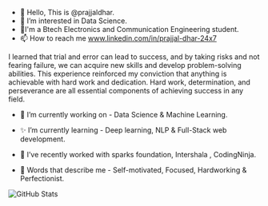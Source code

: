 - 👋 Hello, This is @prajjaldhar.
- 👀 I’m interested in Data Science.
- 🌱I'm a Btech Electronics and Communication Engineering student.
- 📫 How to reach me www.linkedin.com/in/prajjal-dhar-24x7




I learned that trial and error can lead to success, and by taking risks and not fearing failure, we can acquire new skills and develop problem-solving abilities. This experience reinforced my conviction that anything is achievable with hard work and dedication. Hard work, determination, and perseverance are all essential components of achieving success in any field.


- 🔭 I’m currently working on - Data Science & Machine Learning.

- ✨ I’m currently learning - Deep learning, NLP & Full-Stack web development.

- 👯 I’ve recently worked with sparks foundation, Intershala , CodingNinja. 

- 🙂 Words that describe me - Self-motivated, Focused, Hardworking & Perfectionist.


![GitHub Stats](https://github-readme-stats.vercel.app/api?username=prajjaldhar&theme=radical)
